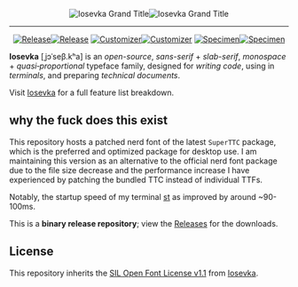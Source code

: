 <p align="center"> <img src="https://github.com/be5invis/Iosevka/tree/main/images/grand-title.light.svg#gh-light-mode-only" title="Iosevka Grand Title"><img src="https://github.com/be5invis/Iosevka/tree/main/images/grand-title.dark.svg#gh-dark-mode-only" title="Iosevka Grand Title"/> </p>

------------

<p align="center"><a href="https://github.com/be5invis/Iosevka/releases#gh-light-mode-only"><img src="https://github.com/be5invis/Iosevka/tree/main/images/button-release.light.svg#gh-light-mode-only" title="Release"></a><a href="https://github.com/be5invis/Iosevka/releases#gh-dark-mode-only"><img src="https://github.com/be5invis/Iosevka/tree/main/images/button-release.dark.svg#gh-dark-mode-only" title="Release"></a> <a href="https://be5invis.github.io/Iosevka/customizer#gh-light-mode-only"><img src="https://github.com/be5invis/Iosevka/tree/main/images/button-customize.light.svg#gh-light-mode-only" title="Customizer"></a><a href="https://be5invis.github.io/Iosevka/customizer#gh-dark-mode-only"><img src="https://github.com/be5invis/Iosevka/tree/main/images/button-customize.dark.svg#gh-dark-mode-only" title="Customizer"></a> <a href="https://be5invis.github.io/Iosevka/specimen#gh-light-mode-only"><img src="https://github.com/be5invis/Iosevka/tree/main/images/button-specimen.light.svg#gh-light-mode-only" title="Specimen"></a><a href="https://be5invis.github.io/Iosevka/specimen#gh-dark-mode-only"><img src="https://github.com/be5invis/Iosevka/tree/main/images/button-specimen.dark.svg#gh-dark-mode-only" title="Specimen"></a></p>

**Iosevka** \[ˌjɔˈseβ.kʰa\] is an *open-source*, *sans-serif* + *slab-serif*, *monospace* + *quasi‑proportional* typeface family, designed for *writing code*, using in *terminals*, and preparing *technical documents*.

Visit [Iosevka](https://github.com/be5invis/Iosevka) for a full feature list breakdown.

## why the fuck does this exist

This repository hosts a patched nerd font of the latest `SuperTTC` package, which is the preferred and optimized package for desktop use. I am maintaining this version as an alternative to the official nerd font package due to the file size decrease and the performance increase I have experienced by patching the bundled TTC instead of individual TTFs.

Notably, the startup speed of my terminal [st](https://github.com/onlyspxctre/st) as improved by around ~90-100ms.

This is a **binary release repository**; view the [Releases](https://github.com/onlyspxctre/nerd-fonts-iosevka-superttc/releases) for the downloads.

## License

This repository inherits the [SIL Open Font License v1.1](LICENSE.md) from [Iosevka](https://github.com/be5invis/Iosevka).
